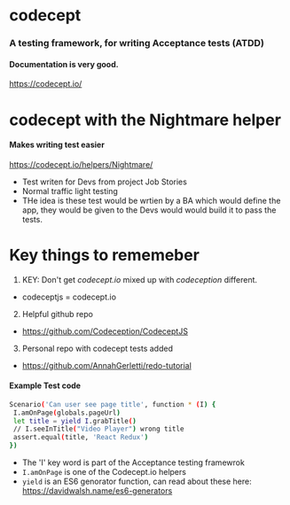 # codecept
### A testing framework, for writing Acceptance tests (ATDD)
#### Documentation is very good. 

https://codecept.io/

# codecept with the Nightmare helper
#### Makes writing test easier 

https://codecept.io/helpers/Nightmare/

- Test writen for Devs from project Job Stories  
- Normal traffic light testing
- THe idea is these test would be wrtien by a BA which would define the app, they would be given to the Devs would would build it to pass the tests. 

# Key things to rememeber

1. KEY: Don't get *codecept.io* mixed up with *codeception* different. 
- codeceptjs = codecept.io

2. Helpful github repo
- https://github.com/Codeception/CodeceptJS

3. Personal repo with codecept tests added
 - https://github.com/AnnahGerletti/redo-tutorial
 
 #### Example Test code
 ```sh
 Scenario('Can user see page title', function * (I) {
  I.amOnPage(globals.pageUrl)
  let title = yield I.grabTitle()
  // I.seeInTitle("Video Player") wrong title
  assert.equal(title, 'React Redux')
})
```
- The 'I' key word is part of the Acceptance testing framewrok 
- `I.amOnPage` is one of the Codecept.io helpers
- `yield` is an ES6 genorator function, can read about these here:
  https://davidwalsh.name/es6-generators

  
